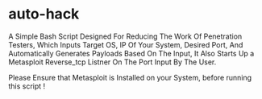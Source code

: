 # auto-hack
A Simple Bash Script Designed For Reducing The Work Of Penetration Testers, Which Inputs Target OS, IP Of Your System, Desired Port, And Automatically Generates Payloads Based On The Input, It Also Starts Up a Metasploit Reverse_tcp Listner On The Port Input By The User.

Please Ensure that Metasploit is Installed on your System, before running this script !
